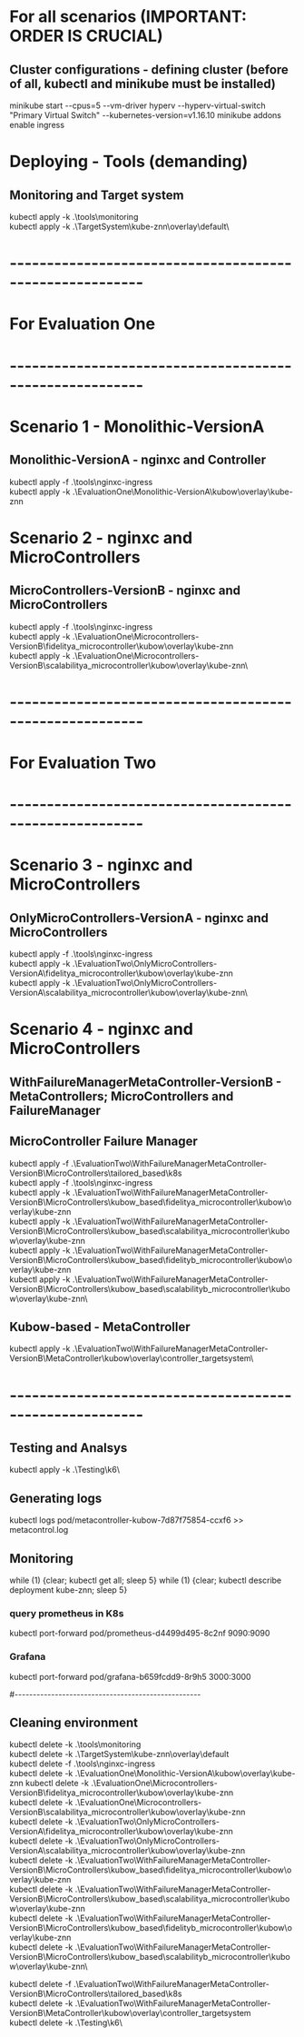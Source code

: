 # For all scenarios (IMPORTANT: ORDER IS CRUCIAL)

## Cluster configurations - defining cluster (before of all, kubectl and minikube must be installed)

minikube start --cpus=5 --vm-driver hyperv --hyperv-virtual-switch "Primary Virtual Switch" --kubernetes-version=v1.16.10
minikube addons enable ingress


# Deploying - Tools (demanding)
## Monitoring and Target system
kubectl apply -k .\tools\monitoring\
kubectl apply -k .\TargetSystem\kube-znn\overlay\default\

# --------------------------------------------------------
# For Evaluation One
# --------------------------------------------------------
# Scenario 1 - Monolithic-VersionA
## Monolithic-VersionA - nginxc and Controller
kubectl apply -f .\tools\nginxc-ingress\
kubectl apply -k .\EvaluationOne\Monolithic-VersionA\kubow\overlay\kube-znn

# Scenario 2 - nginxc and MicroControllers
## MicroControllers-VersionB - nginxc and MicroControllers
kubectl apply -f .\tools\nginxc-ingress\
kubectl apply -k .\EvaluationOne\Microcontrollers-VersionB\fidelitya_microcontroller\kubow\overlay\kube-znn\
kubectl apply -k .\EvaluationOne\Microcontrollers-VersionB\scalabilitya_microcontroller\kubow\overlay\kube-znn\


# --------------------------------------------------------
# For Evaluation Two
# --------------------------------------------------------
# Scenario 3 - nginxc and MicroControllers
## OnlyMicroControllers-VersionA - nginxc and MicroControllers
kubectl apply -f .\tools\nginxc-ingress\
kubectl apply -k .\EvaluationTwo\OnlyMicroControllers-VersionA\fidelitya_microcontroller\kubow\overlay\kube-znn\
kubectl apply -k .\EvaluationTwo\OnlyMicroControllers-VersionA\scalabilitya_microcontroller\kubow\overlay\kube-znn\

# Scenario 4 - nginxc and MicroControllers
## WithFailureManagerMetaController-VersionB - MetaControllers; MicroControllers and FailureManager
## MicroController Failure Manager 
kubectl apply -f .\EvaluationTwo\WithFailureManagerMetaController-VersionB\MicroControllers\tailored_based\k8s\
kubectl apply -f .\tools\nginxc-ingress\
kubectl apply -k .\EvaluationTwo\WithFailureManagerMetaController-VersionB\MicroControllers\kubow_based\fidelitya_microcontroller\kubow\overlay\kube-znn\
kubectl apply -k .\EvaluationTwo\WithFailureManagerMetaController-VersionB\MicroControllers\kubow_based\scalabilitya_microcontroller\kubow\overlay\kube-znn\
kubectl apply -k .\EvaluationTwo\WithFailureManagerMetaController-VersionB\MicroControllers\kubow_based\fidelityb_microcontroller\kubow\overlay\kube-znn\
kubectl apply -k .\EvaluationTwo\WithFailureManagerMetaController-VersionB\MicroControllers\kubow_based\scalabilityb_microcontroller\kubow\overlay\kube-znn\


## Kubow-based - MetaController
kubectl apply -k .\EvaluationTwo\WithFailureManagerMetaController-VersionB\MetaController\kubow\overlay\controller_targetsystem\


# --------------------------------------------------------
## Testing and Analsys
kubectl apply -k .\Testing\k6\

## Generating logs
kubectl logs pod/metacontroller-kubow-7d87f75854-ccxf6 >> metacontrol.log

## Monitoring
while (1) {clear; kubectl get all; sleep 5}
while (1) {clear; kubectl describe deployment kube-znn; sleep 5}

### query prometheus in K8s
kubectl port-forward pod/prometheus-d4499d495-8c2nf 9090:9090

### Grafana
kubectl port-forward pod/grafana-b659fcdd9-8r9h5 3000:3000

#---------------------------------------------------
## Cleaning environment
kubectl delete -k .\tools\monitoring\
kubectl delete -k .\TargetSystem\kube-znn\overlay\default\
kubectl delete -f .\tools\nginxc-ingress\
kubectl delete -k .\EvaluationOne\Monolithic-VersionA\kubow\overlay\kube-znn
kubectl delete -k .\EvaluationOne\Microcontrollers-VersionB\fidelitya_microcontroller\kubow\overlay\kube-znn\
kubectl delete -k .\EvaluationOne\Microcontrollers-VersionB\scalabilitya_microcontroller\kubow\overlay\kube-znn\
kubectl delete -k .\EvaluationTwo\OnlyMicroControllers-VersionA\fidelitya_microcontroller\kubow\overlay\kube-znn\
kubectl delete -k .\EvaluationTwo\OnlyMicroControllers-VersionA\scalabilitya_microcontroller\kubow\overlay\kube-znn\
kubectl delete -k .\EvaluationTwo\WithFailureManagerMetaController-VersionB\MicroControllers\kubow_based\fidelitya_microcontroller\kubow\overlay\kube-znn\
kubectl delete -k .\EvaluationTwo\WithFailureManagerMetaController-VersionB\MicroControllers\kubow_based\scalabilitya_microcontroller\kubow\overlay\kube-znn\
kubectl delete -k .\EvaluationTwo\WithFailureManagerMetaController-VersionB\MicroControllers\kubow_based\fidelityb_microcontroller\kubow\overlay\kube-znn\
kubectl delete -k .\EvaluationTwo\WithFailureManagerMetaController-VersionB\MicroControllers\kubow_based\scalabilityb_microcontroller\kubow\overlay\kube-znn\

kubectl delete -f .\EvaluationTwo\WithFailureManagerMetaController-VersionB\MicroControllers\tailored_based\k8s\
kubectl delete -k .\EvaluationTwo\WithFailureManagerMetaController-VersionB\MetaController\kubow\overlay\controller_targetsystem\
kubectl delete -k .\Testing\k6\